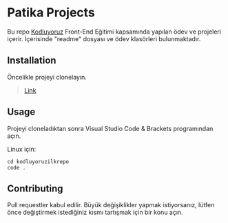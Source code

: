 # Patika Projects

Bu repo [Kodluyoruz](https://www.patika.dev/) Front-End Eğitimi kapsamında yapılan ödev ve projeleri içerir. İçerisinde "readme" dosyası ve ödev klasörleri bulunmaktadır.

## Installation

Öncelikle projeyi clonelayın.

> [Link](https://github.com/falovic/patika-projects.git)

## Usage

Projeyi cloneladıktan sonra Visual Studio Code & Brackets programından açın.

Linux için: 

	cd kodluyoruzilkrepo
    code .

## Contributing

Pull requestler kabul edilir. Büyük değişiklikler yapmak istiyorsanız,  lütfen önce değiştirmek istediğiniz kısmı tartışmak için bir konu açın.
